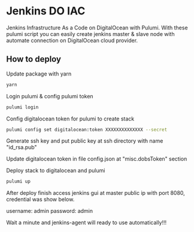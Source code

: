 # Jenkins DO IAC

Jenkins Infrastructure As a Code on DigitalOcean with Pulumi.
With these pulumi script you can easily create jenkins master & slave node with automate connection on DigitalOcean cloud provider.

## How to deploy

Update package with yarn

```bash
yarn
```

Login pulumi & config pulumi token

```bash
pulumi login
```

Config digitalocean token for pulumi to create stack

```bash
pulumi config set digitalocean:token XXXXXXXXXXXXXX --secret
```

Generate ssh key and put public key at ssh directory with name "id_rsa.pub"

Update digitalocean token in file config.json at "misc.dobsToken" section

Deploy stack to digitalocean and pulumi

```bash
pulumi up
```

After deploy finish access jenkins gui at master public ip with port 8080, credential was show below.

username: admin
password: admin

Wait a minute and jenkins-agent will ready to use automatically!!!
